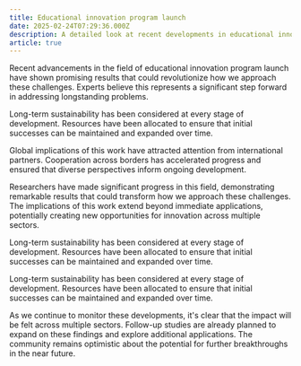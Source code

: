 ```yaml
---
title: Educational innovation program launch
date: 2025-02-24T07:29:36.000Z
description: A detailed look at recent developments in educational innovation program launch
article: true
---
```

Recent advancements in the field of educational innovation program launch have shown promising results that could revolutionize how we approach these challenges. Experts believe this represents a significant step forward in addressing longstanding problems.

<!-- more -->

Long-term sustainability has been considered at every stage of development. Resources have been allocated to ensure that initial successes can be maintained and expanded over time.

Global implications of this work have attracted attention from international partners. Cooperation across borders has accelerated progress and ensured that diverse perspectives inform ongoing development.

Researchers have made significant progress in this field, demonstrating remarkable results that could transform how we approach these challenges. The implications of this work extend beyond immediate applications, potentially creating new opportunities for innovation across multiple sectors.

Long-term sustainability has been considered at every stage of development. Resources have been allocated to ensure that initial successes can be maintained and expanded over time.

Long-term sustainability has been considered at every stage of development. Resources have been allocated to ensure that initial successes can be maintained and expanded over time.

As we continue to monitor these developments, it's clear that the impact will be felt across multiple sectors. Follow-up studies are already planned to expand on these findings and explore additional applications. The community remains optimistic about the potential for further breakthroughs in the near future.
